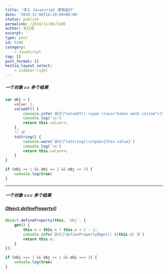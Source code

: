 ```yaml
---
title: '深入 Javascript 逻辑运行'
date: '2019-11-06T14:19:49+00:00'
status: publish
permalink: /2019/11/06/5106
author: 毛巳煜
excerpt: ''
type: post
id: 5106
category:
    - JavaScript
tag: []
post_format: []
hestia_layout_select:
    - sidebar-right
---
```

##### 一个对象 == 多个结果

```javascript
var obj = {
    value: 1,
    valueOf() {
        console.info(`执行了valueOf() <span class="katex math inline">{this.value}`)
        console.log('\n')
        return this.value++;
    },
    // 或
    toString() {
        console.warn(`执行了toString()</span>{this.value}`)
        console.log('\n')
        return this.value++;
    }
}

if (obj == 1 && obj == 2 && obj == 3) {
    console.log(true)
}

```

- - - - - -

##### 一个对象 === 多个结果

##### [Object.defineProperty()](https://developer.mozilla.org/zh-CN/docs/Web/JavaScript/Reference/Global_Objects/Object/defineProperty "Object.defineProperty()")

```javascript
Object.defineProperty(this, 'obj', {
    get() {
        this.m = this.m ? this.m + 1 : 1;
        console.info(`执行了defineProperty的get() ${this.m} 次`)
        return this.m;
    }
});

if (obj === 1 && obj == 2 && obj === 3) {
    console.log(true)
}

```